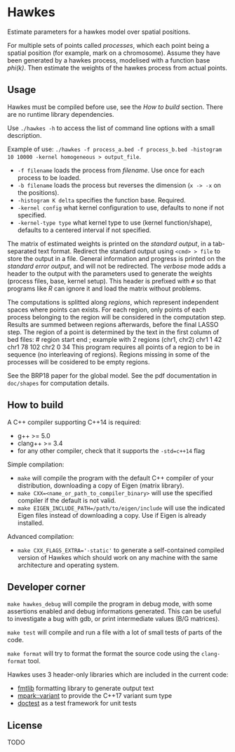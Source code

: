 Hawkes
============

Estimate parameters for a hawkes model over spatial positions.

For multiple sets of points called _processes_, which each point being a spatial position (for example, mark on a chromosome).
Assume they have been generated by a hawkes process, modelised with a function base _phi(k)_.
Then estimate the weights of the hawkes process from actual points.

Usage
-----

Hawkes must be compiled before use, see the *How to build* section.
There are no runtime library dependencies.

Use `./hawkes -h` to access the list of command line options with a small description.

Example of use: `./hawkes -f process_a.bed -f process_b.bed -histogram 10 10000 -kernel homogeneous > output_file`.
- `-f filename` loads the process from _filename_. Use once for each process to be loaded.
- `-b filename` loads the process but reverses the dimension (`x -> -x` on the positions).
- `-histogram K delta` specifies the function base. Required.
- `-kernel config` what kernel configuration to use, defaults to none if not specified.
- `-kernel-type type` what kernel type to use (kernel function/shape), defaults to a centered interval if not specified.

The matrix of estimated weights is printed on the _standard output_, in a tab-separated text format.
Redirect the standard output using `<cmd> > file` to store the output in a file.
General information and progress is printed on the _standard error output_, and will not be redirected.
The _verbose_ mode adds a header to the output with the parameters used to generate the weights (process files, base, kernel setup).
This header is prefixed with `#` so that programs like _R_ can ignore it and load the matrix without problems.

The computations is splitted along _regions_, which represent independent spaces where points can exists.
For each region, only points of each process belonging to the region will be considered in the computation step.
Results are summed between regions afterwards, before the final LASSO step.
The region of a point is determined by the text in the first column of bed files:
	# region start end ; example with 2 regions (chr1, chr2)
	chr1 1 42
	chr1 78 102
	chr2 0 34
This program requires all points of a region to be in sequence (no interleaving of regions).
Regions missing in some of the processes will be cosidered to be empty regions.

See the BRP18 paper for the global model.
See the pdf documentation in `doc/shapes` for computation details.

How to build
------------

A C++ compiler supporting C++14 is required:
- g++ >= 5.0
- clang++ >= 3.4
- for any other compiler, check that it supports the `-std=c++14` flag

Simple compilation:
- `make` will compile the program with the default C++ compiler of your distribution, downloading a copy of Eigen (matrix library).
- `make CXX=<name_or_path_to_compiler_binary>` will use the specified compiler if the default is not valid.
- `make EIGEN_INCLUDE_PATH=/path/to/eigen/include` will use the indicated Eigen files instead of downloading a copy. Use if Eigen is already installed.

Advanced compilation:
- `make CXX_FLAGS_EXTRA='-static'` to generate a self-contained compiled version of Hawkes which should work on any machine with the same architecture and operating system.

Developer corner
----------------

`make hawkes_debug` will compile the program in debug mode, with some assertions enabled and debug informations generated.
This can be useful to investigate a bug with gdb, or print intermediate values (B/G matrices).

`make test` will compile and run a file with a lot of small tests of parts of the code.

`make format` will try to format the format the source code using the `clang-format` tool.

Hawkes uses 3 header-only libraries which are included in the current code:
- [fmtlib](http://fmtlib.net) formatting library to generate output text
- [mpark::variant](https://github.com/mpark/variant) to provide the C++17 variant sum type
- [doctest](https://github.com/onqtam/doctest) as a test framework for unit tests

License
-------

TODO
